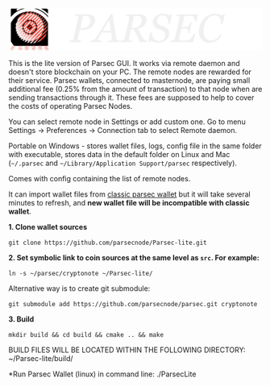 ![image](https://github.com/parsecnode/parsec-icons/blob/main/PARSEC-zero_banner.png?raw=true)

This is the lite version of Parsec GUI. It works via remote daemon and doesn't store blockchain on your PC. The remote nodes are rewarded for their service. Parsec wallets, connected to masternode, are paying small additional fee (0.25% from the amount of transaction) to that node when are sending transactions through it. These fees are supposed to help to cover the costs of operating Parsec Nodes.

You can select remote node in Settings or add custom one. Go to menu Settings -> Preferences -> Connection tab to select Remote daemon.

Portable on Windows - stores wallet files, logs, config file in the same folder with executable, stores data in the default folder on Linux and Mac (`~/.parsec` and `~/Library/Application Support/parsec` respectively).

Comes with config containing the list of remote nodes.

It can import wallet files from [classic parsec wallet](https://github.com/parsecnode/parsecwallet) but it will take several minutes to refresh, and <b>new wallet file will be incompatible with classic wallet</b>.


**1. Clone wallet sources**

```
git clone https://github.com/parsecnode/Parsec-lite.git
```

**2. Set symbolic link to coin sources at the same level as `src`. For example:**

```
ln -s ~/parsec/cryptonote ~/Parsec-lite/
```

Alternative way is to create git submodule:

```
git submodule add https://github.com/parsecnode/parsec.git cryptonote
```

**3. Build**

```
mkdir build && cd build && cmake .. && make
```
BUILD FILES WILL BE LOCATED WITHIN THE FOLLOWING DIRECTORY: ~/Parsec-lite/build/
  
  *Run Parsec Wallet (linux) in command line: ./ParsecLite
